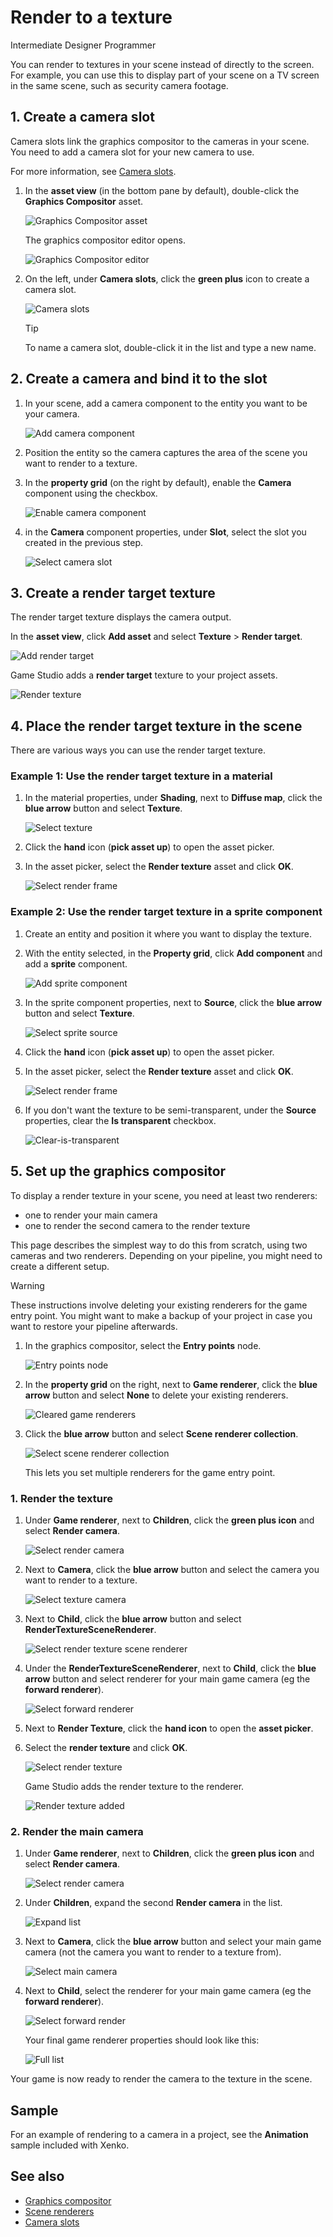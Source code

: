 # Render to a texture

<span class="label label-doc-level">Intermediate</span>
<span class="label label-doc-audience">Designer</span>
<span class="label label-doc-audience">Programmer</span>

You can render to textures in your scene instead of directly to the screen. For example, you can use this to display part of your scene on a TV screen in the same scene, such as security camera footage.

## 1. Create a camera slot

Camera slots link the graphics compositor to the cameras in your scene. You need to add a camera slot for your new camera to use.

For more information, see [Camera slots](camera-slots.md).

1. In the **asset view** (in the bottom pane by default), double-click the **Graphics Compositor** asset.

    ![Graphics Compositor asset](media/graphics-compositor-asset.png)

    The graphics compositor editor opens.

    ![Graphics Compositor editor](media/graphics-compositor-editor.png)

2. On the left, under **Camera slots**, click the **green plus** icon to create a camera slot.

    ![Camera slots](media/graphics-compositor-camera-slots.png)

    > [!Tip]
    > To name a camera slot, double-click it in the list and type a new name.

## 2. Create a camera and bind it to the slot

1. In your scene, add a camera component to the entity you want to be your camera.

    ![Add camera component](media/add-camera-component.png)

2. Position the entity so the camera captures the area of the scene you want to render to a texture.

3. In the **property grid** (on the right by default), enable the **Camera** component using the checkbox.

    ![Enable camera component](media/enable-camera-component.png)

4. in the **Camera** component properties, under **Slot**, select the slot you created in the previous step.

    ![Select camera slot](media/graphics-compositor-overview-2.png)

## 3. Create a render target texture

The render target texture displays the camera output.

In the **asset view**, click **Add asset** and select **Texture** > **Render target**.

![Add render target](media/add-render-target.png)

Game Studio adds a **render target** texture to your project assets.

![Render texture](media/render-target-texture-in-asset-view.png) 

## 4. Place the render target texture in the scene

There are various ways you can use the render target texture.

### Example 1: Use the render target texture in a material

1. In the material properties, under **Shading**, next to **Diffuse map**, click the **blue arrow** button and select **Texture**.

    ![Select texture](media/select-texture.png)

2. Click the **hand** icon (**pick asset up**) to open the asset picker.

3. In the asset picker, select the **Render texture** asset and click **OK**.

    ![Select render frame](media/select-render-frame.png)

### Example 2: Use the render target texture in a sprite component

1. Create an entity and position it where you want to display the texture.

2. With the entity selected, in the **Property grid**, click **Add component** and add a **sprite** component.

    ![Add sprite component](media/add-sprite-component.png)

3. In the sprite component properties, next to **Source**, click the **blue arrow** button and select **Texture**.

    ![Select sprite source](media/sprite-source-texture.png)

4. Click the **hand** icon (**pick asset up**) to open the asset picker.

5. In the asset picker, select the **Render texture** asset and click **OK**.

    ![Select render frame](media/select-render-frame.png)

6. If you don't want the texture to be semi-transparent, under the **Source** properties, clear the **Is transparent** checkbox.

    ![Clear-is-transparent](media/clear-is-transparent.png)

## 5. Set up the graphics compositor

To display a render texture in your scene, you need at least two renderers:

* one to render your main camera
* one to render the second camera to the render texture

This page describes the simplest way to do this from scratch, using two cameras and two renderers. Depending on your pipeline, you might need to create a different setup.

> [!Warning]
> These instructions involve deleting your existing renderers for the game entry point. You might want to make a backup of your project in case you want to restore your pipeline afterwards.

1. In the graphics compositor, select the **Entry points** node.

    ![Entry points node](media/entry-points-node.png)

2. In the **property grid** on the right, next to **Game renderer**, click the **blue arrow** button and select **None** to delete your existing renderers.

    ![Cleared game renderers](media/game-renderers-cleared.png)

3. Click the **blue arrow** button and select **Scene renderer collection**.

    ![Select scene renderer collection](media/select-scene-renderer-collection.png)

    This lets you set multiple renderers for the game entry point.

### 1. Render the texture

1. Under **Game renderer**, next to **Children**, click the **green plus icon** and select **Render camera**.

    ![Select render camera](media/select-render-camera.png)

2. Next to **Camera**, click the **blue arrow** button and select the camera you want to render to a texture.

    ![Select texture camera](media/select-texture-camera.png)

3. Next to **Child**, click the **blue arrow** button and select **RenderTextureSceneRenderer**.

    ![Select render texture scene renderer](media/render-texture-scene-renderer.png)

4. Under the **RenderTextureSceneRenderer**, next to **Child**, click the **blue arrow** button and select renderer for your main game camera (eg the **forward renderer**).

    ![Select forward renderer](media/select-forward-renderer2.png)

5. Next to **Render Texture**, click the **hand icon** to open the **asset picker**.

6. Select the **render texture** and click **OK**.

    ![Select render texture](media/asset-picker-select-render-texture.png)

    Game Studio adds the render texture to the renderer.

    ![Render texture added](media/render-texture-added.png)

### 2. Render the main camera

1. Under **Game renderer**, next to **Children**, click the **green plus icon** and select **Render camera**.

    ![Select render camera](media/select-render-camera2.png)

2. Under **Children**, expand the second **Render camera** in the list.

    ![Expand list](media/expand-list.png)

2. Next to **Camera**, click the **blue arrow** button and select your main game camera (not the camera you want to render to a texture from).

    ![Select main camera](media/select-main-camera.png)

4. Next to **Child**, select the renderer for your main game camera (eg the **forward renderer**).

    ![Select forward render](media/select-main-camera-forward-renderer.png)

    Your final game renderer properties should look like this:

    ![Full list](media/fully-expanded-compositor-properties.png)

Your game is now ready to render the camera to the texture in the scene.

## Sample

For an example of rendering to a camera in a project, see the **Animation** sample included with Xenko.

## See also

* [Graphics compositor](index.md)
* [Scene renderers](scene-renders.md)
* [Camera slots](media/graphics-compositor-camera-slots.png)